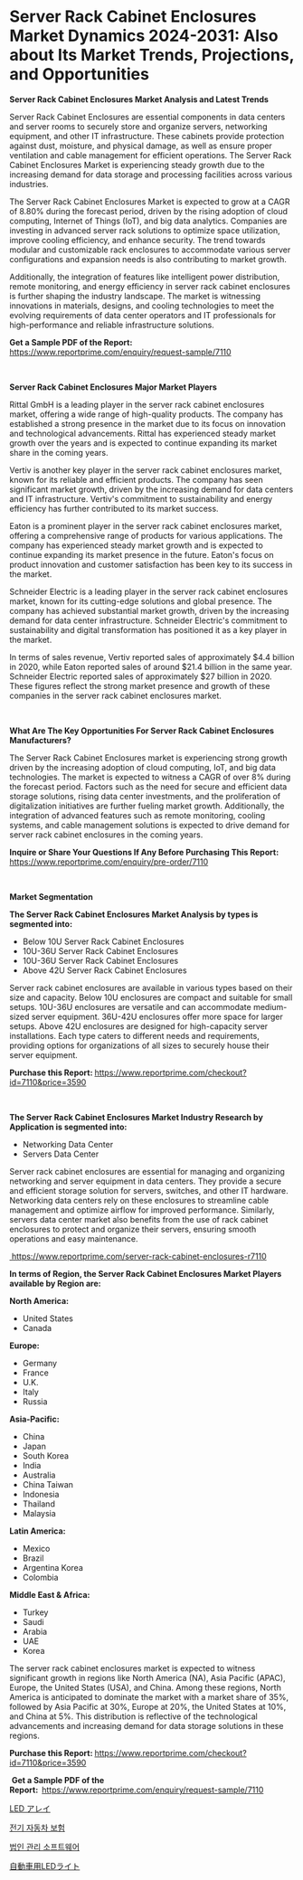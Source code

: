 <p><h1>Server Rack Cabinet Enclosures Market Dynamics 2024-2031: Also about Its Market Trends, Projections, and Opportunities</h1></p><p><strong>Server Rack Cabinet Enclosures Market Analysis and Latest Trends</strong></p>
<p><p>Server Rack Cabinet Enclosures are essential components in data centers and server rooms to securely store and organize servers, networking equipment, and other IT infrastructure. These cabinets provide protection against dust, moisture, and physical damage, as well as ensure proper ventilation and cable management for efficient operations. The Server Rack Cabinet Enclosures Market is experiencing steady growth due to the increasing demand for data storage and processing facilities across various industries.</p><p>The Server Rack Cabinet Enclosures Market is expected to grow at a CAGR of 8.80% during the forecast period, driven by the rising adoption of cloud computing, Internet of Things (IoT), and big data analytics. Companies are investing in advanced server rack solutions to optimize space utilization, improve cooling efficiency, and enhance security. The trend towards modular and customizable rack enclosures to accommodate various server configurations and expansion needs is also contributing to market growth.</p><p>Additionally, the integration of features like intelligent power distribution, remote monitoring, and energy efficiency in server rack cabinet enclosures is further shaping the industry landscape. The market is witnessing innovations in materials, designs, and cooling technologies to meet the evolving requirements of data center operators and IT professionals for high-performance and reliable infrastructure solutions.</p></p>
<p><strong>Get a Sample PDF of the Report:&nbsp;</strong> <a href="https://www.reportprime.com/enquiry/request-sample/7110">https://www.reportprime.com/enquiry/request-sample/7110</a></p>
<p>&nbsp;</p>
<p><strong>Server Rack Cabinet Enclosures Major Market Players</strong></p>
<p><p>Rittal GmbH is a leading player in the server rack cabinet enclosures market, offering a wide range of high-quality products. The company has established a strong presence in the market due to its focus on innovation and technological advancements. Rittal has experienced steady market growth over the years and is expected to continue expanding its market share in the coming years.</p><p>Vertiv is another key player in the server rack cabinet enclosures market, known for its reliable and efficient products. The company has seen significant market growth, driven by the increasing demand for data centers and IT infrastructure. Vertiv's commitment to sustainability and energy efficiency has further contributed to its market success.</p><p>Eaton is a prominent player in the server rack cabinet enclosures market, offering a comprehensive range of products for various applications. The company has experienced steady market growth and is expected to continue expanding its market presence in the future. Eaton's focus on product innovation and customer satisfaction has been key to its success in the market.</p><p>Schneider Electric is a leading player in the server rack cabinet enclosures market, known for its cutting-edge solutions and global presence. The company has achieved substantial market growth, driven by the increasing demand for data center infrastructure. Schneider Electric's commitment to sustainability and digital transformation has positioned it as a key player in the market.</p><p>In terms of sales revenue, Vertiv reported sales of approximately $4.4 billion in 2020, while Eaton reported sales of around $21.4 billion in the same year. Schneider Electric reported sales of approximately $27 billion in 2020. These figures reflect the strong market presence and growth of these companies in the server rack cabinet enclosures market.</p></p>
<p>&nbsp;</p>
<p><strong>What Are The Key Opportunities For Server Rack Cabinet Enclosures Manufacturers?</strong></p>
<p><p>The Server Rack Cabinet Enclosures market is experiencing strong growth driven by the increasing adoption of cloud computing, IoT, and big data technologies. The market is expected to witness a CAGR of over 8% during the forecast period. Factors such as the need for secure and efficient data storage solutions, rising data center investments, and the proliferation of digitalization initiatives are further fueling market growth. Additionally, the integration of advanced features such as remote monitoring, cooling systems, and cable management solutions is expected to drive demand for server rack cabinet enclosures in the coming years.</p></p>
<p><strong>Inquire or Share Your Questions If Any Before Purchasing This Report:</strong> <a href="https://www.reportprime.com/enquiry/pre-order/7110">https://www.reportprime.com/enquiry/pre-order/7110</a></p>
<p>&nbsp;</p>
<p><strong>Market Segmentation</strong></p>
<p><strong>The Server Rack Cabinet Enclosures Market Analysis by types is segmented into:</strong></p>
<p><ul><li>Below 10U Server Rack Cabinet Enclosures</li><li>10U-36U Server Rack Cabinet Enclosures</li><li>10U-36U Server Rack Cabinet Enclosures</li><li>Above 42U Server Rack Cabinet Enclosures</li></ul></p>
<p><p>Server rack cabinet enclosures are available in various types based on their size and capacity. Below 10U enclosures are compact and suitable for small setups. 10U-36U enclosures are versatile and can accommodate medium-sized server equipment. 36U-42U enclosures offer more space for larger setups. Above 42U enclosures are designed for high-capacity server installations. Each type caters to different needs and requirements, providing options for organizations of all sizes to securely house their server equipment.</p></p>
<p><strong>Purchase this Report:&nbsp;</strong><a href="https://www.reportprime.com/checkout?id=7110&price=3590">https://www.reportprime.com/checkout?id=7110&price=3590</a></p>
<p>&nbsp;</p>
<p><strong>The Server Rack Cabinet Enclosures Market Industry Research by Application is segmented into:</strong></p>
<p><ul><li>Networking Data Center</li><li>Servers Data Center</li></ul></p>
<p><p>Server rack cabinet enclosures are essential for managing and organizing networking and server equipment in data centers. They provide a secure and efficient storage solution for servers, switches, and other IT hardware. Networking data centers rely on these enclosures to streamline cable management and optimize airflow for improved performance. Similarly, servers data center market also benefits from the use of rack cabinet enclosures to protect and organize their servers, ensuring smooth operations and easy maintenance.</p></p>
<p><a href="https://www.reportprime.com/server-rack-cabinet-enclosures-r7110">&nbsp;https://www.reportprime.com/server-rack-cabinet-enclosures-r7110</a></p>
<p><strong>In terms of Region, the Server Rack Cabinet Enclosures Market Players available by Region are:</strong></p>
<p>
    <p> <strong> North America: </strong>
        <ul>
            <li>United States</li>
            <li>Canada</li>
        </ul>
        </p> 
    <p> <strong> Europe: </strong>
        <ul>
            <li>Germany</li>
            <li>France</li>
            <li>U.K.</li>
            <li>Italy</li>
            <li>Russia</li>
        </ul>
        </p> 
    <p> <strong> Asia-Pacific: </strong>
        <ul>
            <li>China</li>
            <li>Japan</li>
            <li>South Korea</li>
            <li>India</li>
            <li>Australia</li>
            <li>China Taiwan</li>
            <li>Indonesia</li>
            <li>Thailand</li>
            <li>Malaysia</li>
        </ul>
        </p> 
    <p> <strong> Latin America: </strong>
        <ul>
            <li>Mexico</li>
            <li>Brazil</li>
            <li>Argentina Korea</li>
            <li>Colombia</li>
        </ul>
        </p> 
    <p> <strong> Middle East & Africa: </strong>
        <ul>
            <li>Turkey</li>
            <li>Saudi</li>
            <li>Arabia</li>
            <li>UAE</li>
            <li>Korea</li>
        </ul>
    </p>
    </p>
<p><p>The server rack cabinet enclosures market is expected to witness significant growth in regions like North America (NA), Asia Pacific (APAC), Europe, the United States (USA), and China. Among these regions, North America is anticipated to dominate the market with a market share of 35%, followed by Asia Pacific at 30%, Europe at 20%, the United States at 10%, and China at 5%. This distribution is reflective of the technological advancements and increasing demand for data storage solutions in these regions.</p></p>
<p><strong>Purchase this Report: </strong><a href="https://www.reportprime.com/checkout?id=7110&price=3590">https://www.reportprime.com/checkout?id=7110&price=3590</a></p>
<p>&nbsp;<strong>Get a Sample PDF of the Report:&nbsp;&nbsp;</strong><a href="https://www.reportprime.com/enquiry/request-sample/7110">https://www.reportprime.com/enquiry/request-sample/7110</a></p>
<p><strong></strong></p>
<p><p><a href="https://medium.com/@victor.sharp87978/led%E3%82%A2%E3%83%AC%E3%82%A4%E5%B8%82%E5%A0%B4%E3%81%AE%E3%82%B7%E3%82%A7%E3%82%A2%E3%81%AE%E9%80%B2%E5%8C%96%E3%81%A8%E5%B8%82%E5%A0%B4%E6%88%90%E9%95%B7%E3%81%AE%E3%83%88%E3%83%AC%E3%83%B3%E3%83%892024%E5%B9%B4%E3%81%8B%E3%82%892031%E5%B9%B4%E3%81%BE%E3%81%A7-b6f7a0d53015">LED アレイ</a></p><p><a href="https://medium.com/@kathyorton6556/%EC%A0%84%EA%B8%B0-%EC%9E%90%EB%8F%99%EC%B0%A8-%EB%B3%B4%ED%97%98-%EC%8B%9C%EC%9E%A5-2031%EB%85%84%EA%B9%8C%EC%A7%80%EC%9D%98-%ED%8A%B8%EB%A0%8C%EB%93%9C-%EC%98%88%EC%B8%A1-%EB%B0%8F-%EA%B2%BD%EC%9F%81-%EB%B6%84%EC%84%9D-b0b8c64294d0">전기 자동차 보험</a></p><p><a href="https://medium.com/@christianlarkinus/%EA%B8%B0%EC%97%85-%EA%B0%9C%EC%B2%B4-%EA%B4%80%EB%A6%AC-%EC%86%8C%ED%94%84%ED%8A%B8%EC%9B%A8%EC%96%B4-%EC%8B%9C%EC%9E%A5-%EC%8B%9C%EC%9E%A5-cagr-%EC%8B%9C%EC%9E%A5-%ED%8A%B8%EB%A0%8C%EB%93%9C-%EB%B0%8F-%EC%84%B1%EC%9E%A5-%EC%A0%84%EB%9E%B5%EC%97%90-%EB%8C%80%ED%95%9C-%ED%86%B5%EC%B0%B0%EB%A0%A5-53727dee81bd">법인 관리 소프트웨어</a></p><p><a href="https://medium.com/@frankfurter35566/%E8%87%AA%E5%8B%95%E8%BB%8A%E7%94%A8led%E3%83%A9%E3%82%A4%E3%83%88%E5%B8%82%E5%A0%B4%E3%81%AF-%E5%B8%82%E5%A0%B4%E3%82%B7%E3%82%A7%E3%82%A2-%E3%82%B5%E3%82%A4%E3%82%BA-2031%E5%B9%B4%E3%81%BE%E3%81%A7%E3%81%AE%E4%BA%88%E6%B8%AC%E3%81%AB%E7%84%A6%E7%82%B9%E3%82%92%E5%BD%93%E3%81%A6%E3%81%A6%E3%81%84%E3%81%BE%E3%81%99-8dc610d854af">自動車用LEDライト</a></p></p>